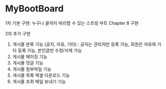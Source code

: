 # MyBootBoard

1차 기본 구현: 누구나 끝까지 따라할 수 있는 스프링 부트 Chapter 8 구현

2차 추가 구현
1) 게시물 분류 기능 (공지, 자유, 기타)
: 공지는 관리자만 등록 가능, 회원은 자유와 기타 등록 가능, 본인글만 수정/삭제 가능
2) 게시물 페이징 기능
3) 게시물 댓글 기능
4) 게시물 첨부파일 기능
5) 게시물 목록 엑셀 다운로드 기능
6) 게시물 조회 메일 보내기 기능
